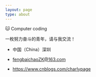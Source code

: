 ```yaml
---
layout: page
type: about
---
```


 :cat: Computer coding

一枚努力奋斗的青年，请与我交流！

- 中国（China）深圳

- [fengbaichaoZK@163.com](mailto:fengbaichaoZK@163.com)
- https://www.cnblogs.com/charlypage

